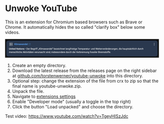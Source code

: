 # Unwoke YouTube

This is an extension for Chromium based browsers such as Brave or Chrome.
It automatically hides the so called "clarify box" below some videos.

![YouTube's clarify box](youtube-clarify.png)

1. Create an empty directory.
2. Download the latest release from the releases page on the right sidebar at [github.com/torstenwerner/youtube-unwoke](https://github.com/torstenwerner/youtube-unwoke) into this directory.
3. Optional step: change the extension of the file from crx to zip so that the final name is youtube-unwoke.zip.
4. Unpack the file.
5. Navigate to [extensions settings](chrome://extensions/)
6. Enable "Developer mode" (usually a toggle in the top right)
7. Click the button "Load unpacked" and choose the directory.

Test video: https://www.youtube.com/watch?v=TgeyHlSzJdc
